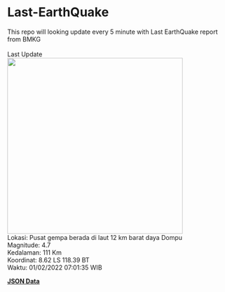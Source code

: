 # Last-EarthQuake
This repo will looking update every 5 minute with Last EarthQuake report from BMKG
<br>
<br>
Last Update
<br>
<img src="https://ews.bmkg.go.id/TEWS/data/20220201070135.mmi.jpg" width="400"/>
<br>
Lokasi: Pusat gempa berada di laut 12 km barat daya Dompu <br>
Magnitude: 4.7 <br>
Kedalaman: 111 Km <br>
Koordinat: 8.62 LS 118.39 BT <br>
Waktu: 01/02/2022 07:01:35 WIB <br>

<a href="./data/data.json">**JSON Data**</a>
